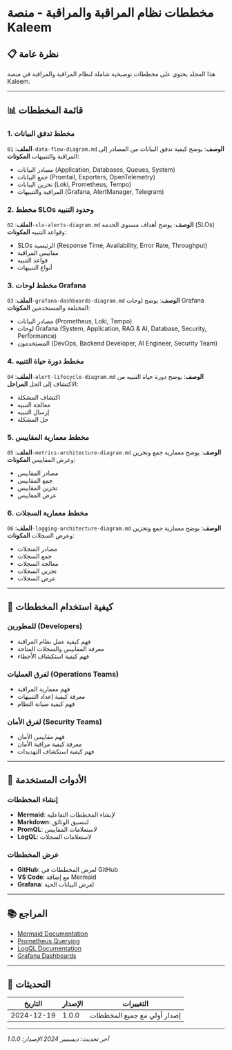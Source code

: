 # مخططات نظام المراقبة والمراقبة - منصة Kaleem

## 📋 نظرة عامة

هذا المجلد يحتوي على مخططات توضيحية شاملة لنظام المراقبة والمراقبة في منصة Kaleem.

---

## 📊 قائمة المخططات

### 1. مخطط تدفق البيانات

**الملف**: `01-data-flow-diagram.md`
**الوصف**: يوضح كيفية تدفق البيانات من المصادر إلى المراقبة والتنبيهات
**المكونات**:

- مصادر البيانات (Application, Databases, Queues, System)
- جمع البيانات (Promtail, Exporters, OpenTelemetry)
- تخزين البيانات (Loki, Prometheus, Tempo)
- المراقبة والتنبيهات (Grafana, AlertManager, Telegram)

### 2. مخطط SLOs وحدود التنبيه

**الملف**: `02-slo-alerts-diagram.md`
**الوصف**: يوضح أهداف مستوى الخدمة (SLOs) وقواعد التنبيه
**المكونات**:

- SLOs الرئيسية (Response Time, Availability, Error Rate, Throughput)
- مقاييس المراقبة
- قواعد التنبيه
- أنواع التنبيهات

### 3. مخطط لوحات Grafana

**الملف**: `03-grafana-dashboards-diagram.md`
**الوصف**: يوضح لوحات Grafana المختلفة والمستخدمين
**المكونات**:

- مصادر البيانات (Prometheus, Loki, Tempo)
- لوحات Grafana (System, Application, RAG & AI, Database, Security, Performance)
- المستخدمون (DevOps, Backend Developer, AI Engineer, Security Team)

### 4. مخطط دورة حياة التنبيه

**الملف**: `04-alert-lifecycle-diagram.md`
**الوصف**: يوضح دورة حياة التنبيه من الاكتشاف إلى الحل
**المراحل**:

- اكتشاف المشكلة
- معالجة التنبيه
- إرسال التنبيه
- حل المشكلة

### 5. مخطط معمارية المقاييس

**الملف**: `05-metrics-architecture-diagram.md`
**الوصف**: يوضح معمارية جمع وتخزين وعرض المقاييس
**المكونات**:

- مصادر المقاييس
- جمع المقاييس
- تخزين المقاييس
- عرض المقاييس

### 6. مخطط معمارية السجلات

**الملف**: `06-logging-architecture-diagram.md`
**الوصف**: يوضح معمارية جمع وتخزين وعرض السجلات
**المكونات**:

- مصادر السجلات
- جمع السجلات
- معالجة السجلات
- تخزين السجلات
- عرض السجلات

---

## 🎯 كيفية استخدام المخططات

### للمطورين (Developers)

- فهم كيفية عمل نظام المراقبة
- معرفة المقاييس والسجلات المتاحة
- فهم كيفية استكشاف الأخطاء

### لفرق العمليات (Operations Teams)

- فهم معمارية المراقبة
- معرفة كيفية إعداد التنبيهات
- فهم كيفية صيانة النظام

### لفرق الأمان (Security Teams)

- فهم مقاييس الأمان
- معرفة كيفية مراقبة الأمان
- فهم كيفية استكشاف التهديدات

---

## 🔧 الأدوات المستخدمة

### إنشاء المخططات

- **Mermaid**: لإنشاء المخططات التفاعلية
- **Markdown**: لتنسيق الوثائق
- **PromQL**: لاستعلامات المقاييس
- **LogQL**: لاستعلامات السجلات

### عرض المخططات

- **GitHub**: لعرض المخططات في GitHub
- **VS Code**: مع إضافة Mermaid
- **Grafana**: لعرض البيانات الحية

---

## 📚 المراجع

- [Mermaid Documentation](https://mermaid-js.github.io/mermaid/)
- [Prometheus Querying](https://prometheus.io/docs/prometheus/latest/querying/)
- [LogQL Documentation](https://grafana.com/docs/loki/latest/logql/)
- [Grafana Dashboards](https://grafana.com/docs/grafana/latest/dashboards/)

---

## 🔄 التحديثات

| التاريخ    | الإصدار | التغييرات                   |
| ---------- | ------- | --------------------------- |
| 2024-12-19 | 1.0.0   | إصدار أولي مع جميع المخططات |

---

_آخر تحديث: ديسمبر 2024_
_الإصدار: 1.0.0_
